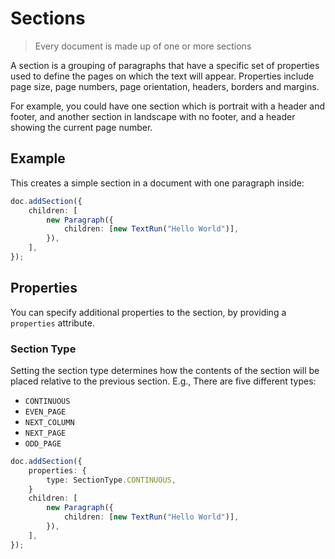 # Sections

> Every document is made up of one or more sections

A section is a grouping of paragraphs that have a specific set of properties used to define the pages on which the text will appear. Properties include page size, page numbers, page orientation, headers, borders and margins.

For example, you could have one section which is portrait with a header and footer, and another section in landscape with no footer, and a header showing the current page number.

## Example

This creates a simple section in a document with one paragraph inside:

```ts
doc.addSection({
    children: [
        new Paragraph({
            children: [new TextRun("Hello World")],
        }),
    ],
});
```

## Properties

You can specify additional properties to the section, by providing a `properties` attribute.

### Section Type

Setting the section type determines how the contents of the section will be placed relative to the previous section. E.g., There are five different types:

-   `CONTINUOUS`
-   `EVEN_PAGE`
-   `NEXT_COLUMN`
-   `NEXT_PAGE`
-   `ODD_PAGE`

```ts
doc.addSection({
    properties: {
        type: SectionType.CONTINUOUS,
    }
    children: [
        new Paragraph({
            children: [new TextRun("Hello World")],
        }),
    ],
});
```
